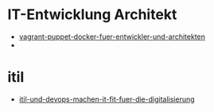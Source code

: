 IT-Entwicklung Architekt
====================

* [vagrant-puppet-docker-fuer-entwickler-und-architekten](https://www.informatik-aktuell.de/entwicklung/methoden/vagrant-puppet-docker-fuer-entwickler-und-architekten.html)
* []()

itil
====

* [itil-und-devops-machen-it-fit-fuer-die-digitalisierung](https://www.informatik-aktuell.de/entwicklung/methoden/itil-und-devops-machen-it-fit-fuer-die-digitalisierung.html)